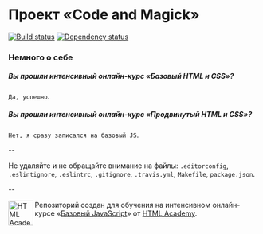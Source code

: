 # Проект «Code and Magick»

[![Build status][travis-image]][travis-url]
[![Dependency status][dependency-image]][dependency-url]


### Немного о себе

##### Вы прошли интенсивный онлайн-курс «Базовый HTML и CSS»?
`Да, успешно`.

##### Вы прошли интенсивный онлайн-курс «Продвинутый HTML и CSS»?
`Нет, я сразу записался на базовый JS`.

--

Не удаляйте и не обращайте внимание на файлы: `.editorconfig`, `.eslintignore`, `.eslintrc`, `.gitignore`, `.travis.yml`, `Makefile`, `package.json`.

--

<a href="https://htmlacademy.ru/js_intensive"><img align="left" width="50" height="50" title="HTML Academy" src="https://htmlacademy.ru/static/img/logo-github-javascript.svg"></a>

Репозиторий создан для обучения на интенсивном онлайн-курсе «[Базовый JavaScript](https://htmlacademy.ru/js_intensive)» от [HTML Academy](https://htmlacademy.ru).

[travis-image]: https://travis-ci.org/js-htmlacademy/84950-code-and-magick.svg?branch=master
[travis-url]: https://travis-ci.org/js-htmlacademy/84950-code-and-magick
[dependency-image]: https://david-dm.org/js-htmlacademy/84950-code-and-magick.svg?style=flat-square
[dependency-url]: https://david-dm.org/js-htmlacademy/84950-code-and-magick
